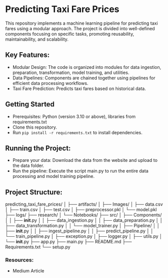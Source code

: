 # Predicting Taxi Fare Prices
This repository implements a machine learning pipeline for predicting taxi fares using a modular approach. The project is divided into well-defined components focusing on specific tasks, promoting reusability, maintainability, and scalability.

## Key Features:

- Modular Design: The code is organized into modules for data ingestion, preparation, transformation, model training, and utilities.
- Data Pipelines: Components are chained together using pipelines for efficient data processing workflows.
- Taxi Fare Prediction: Predicts taxi fares based on historical data.

## Getting Started

- Prerequisites: Python (version 3.10 or above), libraries from requirements.txt
- Clone this repository.
- Run ```pip install -r requirements.txt``` to install dependencies.

## Running the Project:

- Prepare your data: Download the data from the website and upload to the data folder.
- Run the pipeline: Execute the script main.py to run the entire data processing and model training pipeline.

## Project Structure:

predicting_taxi_fare_prices/
│
├── artifacts/
│   ├── Images/
│   ├── data.csv
│   ├── train.csv
│   ├── test.csv
│   ├── preprocessor.pkl
│   └── model.pkl
├── logs/
├── research/
│   └── Notebooks/
├── src/
│   ├── Components/
│   │   ├── __init__.py
│   │   ├── data_ingestion.py
│   │   ├── data_preparation.py
│   │   ├── data_transformation.py
│   │   └── model_trainer.py
│   ├── Pipeline/
│   │   ├── __init__.py
│   │   ├── ingest_pipeline.py
│   │   ├── predict_pipeline.py
│   │   └── train_pipeline.py
│   ├── exception.py
│   ├── logger.py
│   ├── utils.py
│   └── __init__.py
├── app.py
├── main.py
├── README.md
├── Requirements.txt
└── setup.py



### Resources:
- Medium Article

